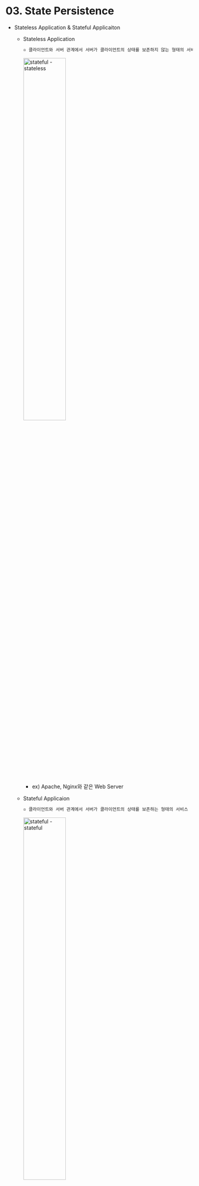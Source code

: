 # 03. State Persistence

+ Stateless Application & Stateful Applicaiton

  + Stateless Application

    ```tex
    ▫️ 클라이언트와 서버 관계에서 서버가 클라이언트의 상태를 보존하지 않는 형태의 서비스
    ```

    <img src="https://user-images.githubusercontent.com/33214969/212492184-f3e50aa2-00c3-440b-b9b4-2287f35c3084.png" alt="stateful - stateless" width="50%;" />

    + ex) Apache, Nginx와 같은 Web Server

  + Stateful Applicaion

    ```tex
    ▫️ 클라이언트와 서버 관계에서 서버가 클라이언트의 상태를 보존하는 형태의 서비스
    ```

    <img src="https://user-images.githubusercontent.com/33214969/212492182-e4c9e3a2-6227-430a-8527-189353b115b1.png" alt="stateful - stateful" width="50%;" />

    + ex) MongoDB, Redis와 같은 Database

<br/>

## Stateful Sets

```tex
▫️ 상태가 있는 파드(Stateful Applicaiton)를 관리하는 컨트롤러
```

+ 특징

  + Pod의 순서와 고유성을 보장함
  + Pod가 동일한 스펙으로 생성되지만 각각 고유한 volume을 가지고 있음
    + StatefulSet or Pod 삭제 시, volume은 삭제되지 않음 → 데이터의 안전을 보장하기 위해
  + Pod가 각각 고유한 PVC를 생성하여 고유한 PV를 가짐 → statefulset.spec.volumeClaimTemplates 필드에 선언하여 미리 PV를 준비 or StorageClass를 통해 PV를 생성
  + Scaling
    + Pod는 0 → 1 → … 순서로 생성됨
    + Pod를 Scale out 하기 전에 기존의 Pod는 Running or Ready 상태여야 함
    + Pod가 scale in에 의해 삭제되는 경우, index가 큰 순서대로 삭제됨

+ StatefulSet 속성

  + serviceName : 연결하고자하는 Headless Service를 지정
  + terminationGracePeriodSeconds : 강제 종료까지 대기하는 시간 → 종료 요청(SIGTERM) 후 30초 대기. 하지만 컨테이너가 종료되지 않으면 강제로 SIGKILL을 발생시켜 컨테이너를 강제 종료함.
  + volumeClaimTemplates : 안정적인 스토리지 제공을 위해 PVC를 작성하는 템플릿
  + volumeMounts : 영구 스토리지를 연결하고자 하는 위치

+ 업데이트 전략

  + OnDelete : 수동으로 Pod를 삭제 → StatefulSet의 spec.template를 적용한 새로운 Pod가 생성됨
  + RollingUpdate : 한 번에 하나씩 Pod를 업데이트((n-1) → … → 0 순서로 진행)

+ Pod의 DNS

  + Pod 이름 형식 : `[StatefulSet명]-[순서]` ex) mypod-0
  + Pod의 DNS 주소 형식 : `[Pod명].[Service Domain].[Namespace명].svc.cluster.local`
  + Pod의 DNS 생성 조건
    + Subdomain : Service명과 같은 값으로 설정 → Service에서 Pod에 연결되도록 DNS에 레코드가 생성됨
    + Hostname : Pod에 Hostname을 설정 → Pod를 개별적으로 구분할 수 있도록 DNS 레코드가 생성됨
  + StateSets는 Pod명을 기준으로 hostname을 자동으로 할당 + Service명을 기준으로 subdomain을 자동으로 할당 ⇒ **hostname, subdomain을 따로 지정해주지 않아도 됨** → 대신, 사용하려는 (Headless) Service는 지정해줘야 함

+ StatefulSet를 사용하는 경우

  + 안정적 + 고유한 네트워크 식별자가 필요한 경우
  + 안정적 + 지속적인 스토리지를 사용해야 하는 경우
  + 질서 정연한 pod의 배치와 확장을 원하는 경우
  + pod의 자동 rolling update를 사용하기를 원하는 경우

+ ReplicaSet vs StatefulSet

  |                                   | ReplicaSet                                                   | StatefulSet                                         |
  | --------------------------------- | ------------------------------------------------------------ | --------------------------------------------------- |
  | Pod 이름                          | 랜덤으로 지정<br/>ex) Pod-ads1, Pd-2ksw                      | Ordinal index 이름으로 생성<br/>ex) Pod-0, Pod-1, … |
  | Pod 생성 순서                     | 동시에 생성                                                  | 순차적으로 생성                                     |
  | Pod 재생성                        | Pod 이름 변경됨                                              | Pod 이름 변경 X                                     |
  | Pod 삭제                          | 동시에 삭제                                                  | index가 높은 순서대로 삭제                          |
  | Volume 생성                       | PVC를 직접 생성                                              | volumeClaimTemplate을 통한 동적 생성                |
  | Pod 추가 시, PVC                  | 1개의 PVC에 모두 연결                                        | 각각의 PV를 생성한 뒤 연결                          |
  | PVC에 연결된 특정 Pod가 죽었을 때 | NodeSelector가 설정되어 있으면 해당 노드에 동일한 서비스로 랜덤한 Pod 이름을 생성 | 특정 Pod와 동일한 Pod를 생성 후 기존 PVC와 연결     |
  | PVC에 연결된 Pod가 없을 때        | PVC 삭제                                                     | PVC 삭제 X                                          |

+ yaml 파일

  ```yaml
  apiVersion: v1
  kind: Service
  metadata:
    name: nginx
    labels:
      app: nginx
  spec:
    ports:
    - port: 80
      name: web
    clusterIP: None   # Headless Service
    selector:
      app: nginx
  ```

  ```yaml
  apiVersion: apps/v1
  kind: StatefulSet
  metadata:
    name: web
  spec:
    selector:
      matchLabels:
        app: nginx  # .spec.template.metadata.labels 와 일치해야 한다
    serviceName: "nginx"  # Headless Service명
    replicas: 3 # 기본값은 1
    minReadySeconds: 10 # 기본값은 0
    template:
      metadata:
        labels:
          app: nginx # .spec.selector.matchLabels 와 일치해야 한다
      spec:
        terminationGracePeriodSeconds: 10  # 강제종료까지 대기하는 시간
        containers:
        - name: nginx
          image: registry.k8s.io/nginx-slim:0.8
          ports:
          - containerPort: 80
            name: web
          volumeMounts:
          - name: www
            mountPath: /usr/share/nginx/html
    volumeClaimTemplates:  # PVC 설정
    - metadata:
        name: www
      spec:
        accessModes: [ "ReadWriteOnce" ]
        storageClassName: "my-storage-class"
        resources:
          requests:
            storage: 1Gi
  ```

<br/>

## Headless Service

```tex
▫️ ClusterIP가 없는 Service
```

+ 특징

  + ClusterIP가 할당되지 않는 서비스(`spec.clusterIP=None`) → 로드 밸런싱이 필요 없거나 or 단일 진입점이 필요 없을 때 사용함
  + Kube-proxy가 서비스를 처리하지 않음 + 로드 밸런싱 or 프록시 동작을 수행하지 않음
  + DNS Server에 [Pod명].[Service명]이 붙여져서 도메인 이름으로 등록됨 → 다른 Pod에 접근하기 위해 IP주소를 알 필요 없이 도메인 이름으로 접근 가능함
  + Service와 연결된 Pod의 endpoint로 DNS가 자동으로 생성됨 → coreDNS에 등록됨 + DNS resolving service로 요청이 가능해짐
  + Pod의 DNS 주소 : `[pod ip 주소].[namespace명].pod.cluster.local`
  + DNS가 자동으로 구성되는 방법
    + Selector를 설정하는 경우
      + Endpoint Controller는 API Server에서 Endpoint 레코드를 생성 + DNS 구성을 수정하여 Service와 연관된 Pod를 직접 가리키는 IP 주소를 반환함
    + Selector를 설정하지 않는 경우
      + Endpoint Controller는 Endpoint 레코드를 생성하지 않음
      + 하지만, DNS 시스템은 아래 2가지 레코드 중 하나를 찾아 구성함
        + ExternalName 유형 서비스에 대한 CNAME 레코드
        + Service의 이름을 공유하는 Endpoint에 대한 레코드

+ yaml 파일

  ```yaml
  apiVersion: v1
  kind : Service
  metadata:
    name: mysql
  spec:
    ports:
    - port: 3306
    selector:
      app: mysql
    clusterIP : None  #IP가 할당되지 않음
  ```